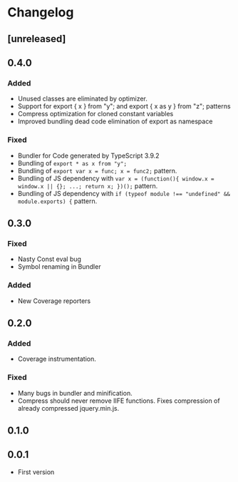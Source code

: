 # Changelog

## [unreleased]

## 0.4.0

### Added

- Unused classes are eliminated by optimizer.
- Support for export { x } from "y"; and export { x as y } from "z"; patterns
- Compress optimization for cloned constant variables
- Improved bundling dead code elimination of export as namespace

### Fixed

- Bundler for Code generated by TypeScript 3.9.2
- Bundling of `export * as x from "y";`
- Bundling of `export var x = func; x = func2;` pattern.
- Bundling of JS dependency with `var x = (function(){ window.x = window.x || {}; ...; return x; })();` pattern.
- Bundling of JS dependency with `if (typeof module !== "undefined" && module.exports) {` pattern.

## 0.3.0

### Fixed

- Nasty Const eval bug
- Symbol renaming in Bundler

### Added

- New Coverage reporters

## 0.2.0

### Added

- Coverage instrumentation.

### Fixed

- Many bugs in bundler and minification.
- Compress should never remove IIFE functions. Fixes compression of already compressed jquery.min.js.

## 0.1.0

## 0.0.1

- First version
